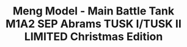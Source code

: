 ---
layout: product
title: "Meng Model - Main Battle Tank M1A2 SEP Abrams TUSK I/TUSK II LIMITED Christmas Edition"
price: "11000" 
desc: "N/A"
img_path: "/assets/img/MM-TS-026S.jpg"
brand: "N/A"
available: false
special_offer: false
new: false
soon: false
cat: "010000"
subcat: "011000"
subsubcat: "0N/A"
sifra: "MM-TS-026S"
popular: false
---